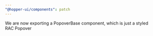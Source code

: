 ```yaml
---
"@hopper-ui/components": patch
---
```


We are now exporting a PopoverBase component, which is just a styled RAC Popover
